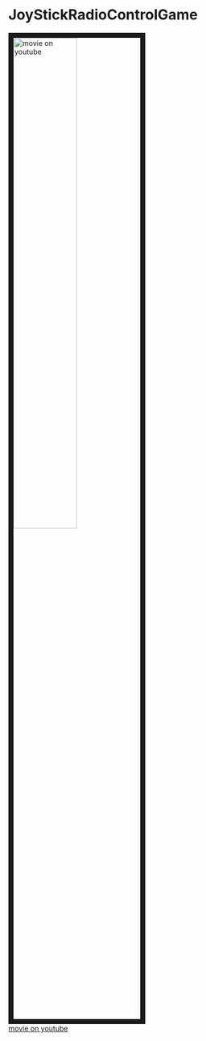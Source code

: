# JoyStickRadioControlGame

<a href="http://www.youtube.com/watch?feature=player_embedded&v=y3KwlnHCcJc
" target="_blank"><img src="http://img.youtube.com/vi/y3KwlnHCcJc/0.jpg" 
alt="movie on youtube" width=50% border="10" /></a>  
[movie on youtube](https://www.youtube.com/watch?v=y3KwlnHCcJc)
